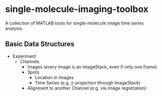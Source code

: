 # single-molecule-imaging-toolbox
A collection of MATLAB tools for single-molecule image time series analysis.

## Basic Data Structures

* Experiment
    * Channels
        * Images (every image is an ImageStack, even if only one frame)
        * Spots
            * Location in Images
            * Time Series (e.g. z-projection through ImageStack)
        * Alignment to another Channel (e.g. via image registration)
